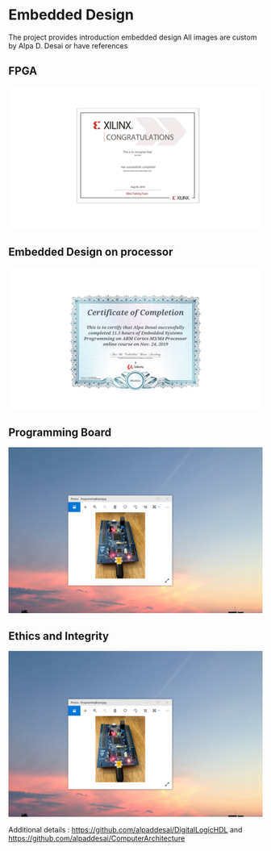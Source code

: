 # Embedded Design


The project provides introduction embedded design
All images are custom by Alpa D. Desai or have references

## FPGA 
![image](DesigningFPGA.jpg)

## Embedded Design on processor
![image](EmbeddedSystemDesign.jpg)

## Programming Board
![image](ProgrammingBoardImage.png)

## Ethics and Integrity
![image](ProgrammingBoardImage.png)

Additional details : https://github.com/alpaddesai/DigitalLogicHDL and https://github.com/alpaddesai/ComputerArchitecture 
